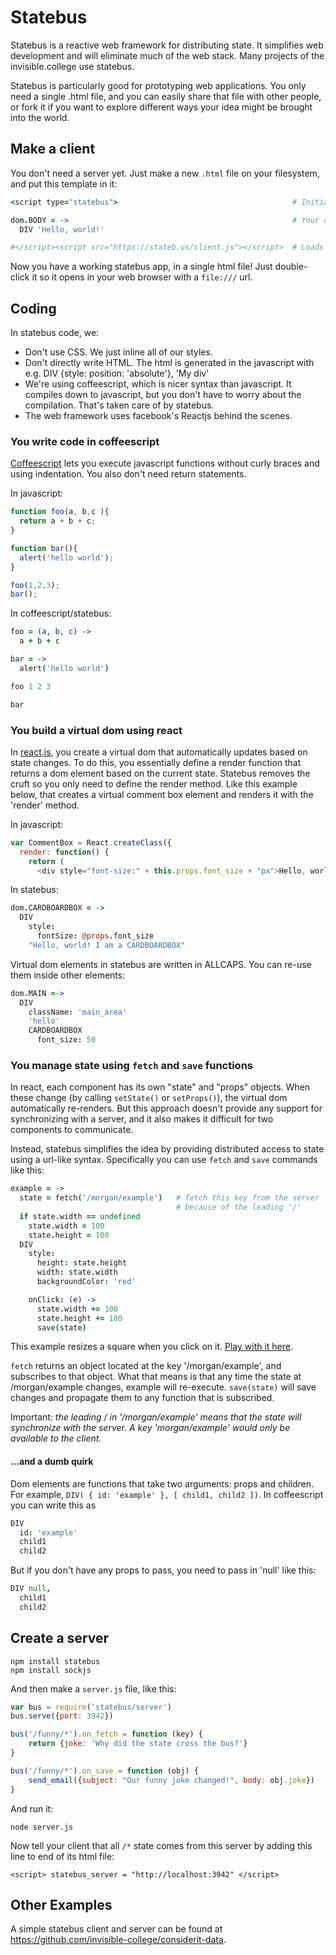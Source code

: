# Statebus

Statebus is a reactive web framework for distributing state. It simplifies web development and will eliminate much of the web stack. Many projects of the invisible.college use statebus. 

Statebus is particularly good for prototyping web applications. You only need a single .html file, and you can easily share that file with other people, or fork it if you want to explore different ways your idea might be brought into the world. 

## Make a client

You don't need a server yet.  Just make a new `.html` file on your
filesystem, and put this template in it:

```coffeescript
<script type="statebus">                                       # Initial line

dom.BODY = ->                                                  # Your code here
  DIV 'Hello, world!'

#</script><script src="https://stateb.us/client.js"></script>  # Loads statebus
```

Now you have a working statebus app, in a single html file!  Just
double-click it so it opens in your web browser with a `file:///` url.


## Coding

In statebus code, we: 
- Don't use CSS. We just inline all of our styles.
- Don't directly write HTML. The html is generated in the javascript with e.g. DIV {style: position: 'absolute'}, 'My div'
- We're using coffeescript, which is nicer syntax than javascript. It compiles down to javascript, but you don't have to worry about the compilation. That's taken care of by statebus.
- The web framework uses facebook's Reactjs behind the scenes.

### You write code in coffeescript

[Coffeescript](http://coffeescript.org) lets you execute javascript functions without curly braces and using indentation. You also don't need return statements.

In javascript:

```javascript
function foo(a, b,c ){
  return a + b + c;
}

function bar(){
  alert('hello world');
}

foo(1,2,3);
bar();
```

In coffeescript/statebus:

```coffeescript
foo = (a, b, c) ->
  a + b + c

bar = ->
  alert('hello world')

foo 1 2 3

bar
```

### You build a virtual dom using react

In [react.js](https://facebook.github.io/react/), you create a virtual dom that automatically updates based on state changes. To do this, you essentially define a render function that returns a dom element based on the current state. Statebus removes the cruft so you only need to define the render method. Like this example below, that creates a virtual comment box element and renders it with the 'render' method.

In javascript:

```javascript
var CommentBox = React.createClass({ 
  render: function() { 
    return ( 
      <div style="font-size:" + this.props.font_size + "px">Hello, world! I am a CARDBOARDBOX</div> ); } });
```

In statebus:

```coffeescript
dom.CARDBOARDBOX = ->
  DIV
    style: 
      fontSize: @props.font_size
    "Hello, world! I am a CARDBOARDBOX"
```

Virtual dom elements in statebus are written in ALLCAPS. You can re-use them inside other elements:

```coffeescript
dom.MAIN =->
  DIV
    className: 'main_area'
    'hello'
    CARDBOARDBOX
      font_size: 50
```

### You manage state using `fetch` and `save` functions
In react, each component has its own "state" and "props" objects. When these change (by calling `setState()` or `setProps()`), the virtual dom automatically re-renders. But this approach doesn't provide any support for synchronizing with a server, and it also makes it difficult for two components to communicate.

Instead, statebus simplifies the idea by providing distributed access to state using a url-like syntax. Specifically you can use `fetch` and `save` commands like this:

```coffeescript
example = ->
  state = fetch('/morgan/example')   # fetch this key from the server
                                     # because of the leading '/'
  if state.width == undefined
    state.width = 100
    state.height = 100
  DIV
    style:
      height: state.height
      width: state.width
      backgroundColor: 'red'

    onClick: (e) ->
      state.width += 100
      state.height += 100
      save(state)
```

This example resizes a square when you click on it. [Play with it here](https://cheeseburgertherapy.com/emo/square).

`fetch` returns an object located at the key '/morgan/example', and subscribes to that object. What that means is that any time the state at /morgan/example changes, example will re-execute. `save(state)` will save changes and propagate them to any function that is subscribed.

Important: *the leading / in '/morgan/example' means that the state will synchronize with the server. A key 'morgan/example' would only be available to the client.*

#### ...and a dumb quirk

Dom elements are functions that take two arguments: props and children. For example, `DIV( { id: 'example' }, [ child1, child2 ])`. In coffeescript you can write this as

```coffeescript
DIV
  id: 'example'
  child1
  child2
```

But if you don't have any props to pass, you need to pass in 'null' like this:

```coffeescript
DIV null,
  child1
  child2
```

## Create a server

```
npm install statebus
npm install sockjs
```

And then make a `server.js` file, like this:

```javascript
var bus = require('statebus/server')
bus.serve({port: 3942})

bus('/funny/*').on_fetch = function (key) {
    return {joke: 'Why did the state cross the bus?'}
}

bus('/funny/*').on_save = function (obj) {
    send_email({subject: "Our funny joke changed!", body: obj.joke})
}
```

And run it:

```
node server.js
```

Now tell your client that all `/*` state comes from this server by
adding this line to end of its html file:

```
<script> statebus_server = "http://localhost:3942" </script>
```

## Other Examples

A simple statebus client and server can be found at https://github.com/invisible-college/considerit-data. 

